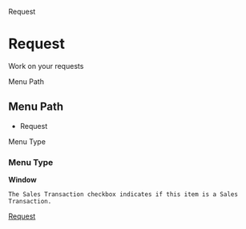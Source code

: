
Request
# Request


Work on your requests

Menu Path
## Menu Path



- Request

Menu Type
### Menu Type

**Window**

```
The Sales Transaction checkbox indicates if this item is a Sales Transaction.
```

[Request](../../functional-guide/window/window-request.md)
